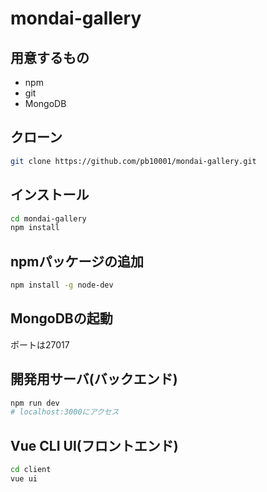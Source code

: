# mondai-gallery

## 用意するもの
- npm
- git
- MongoDB
## クローン
```bash
git clone https://github.com/pb10001/mondai-gallery.git
```
## インストール
```bash
cd mondai-gallery
npm install
```
## npmパッケージの追加
```bash
npm install -g node-dev
```
## MongoDBの起動
ポートは27017
## 開発用サーバ(バックエンド)
```bash
npm run dev
# localhost:3000にアクセス
```
## Vue CLI UI(フロントエンド)
```bash
cd client
vue ui
```

